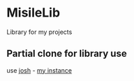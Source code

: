 # MisileLib

Library for my projects

## Partial clone for library use

use [josh](https://github.com/josh-project/josh) - [my instance](https://gith.misilelaboratory.xyz)

